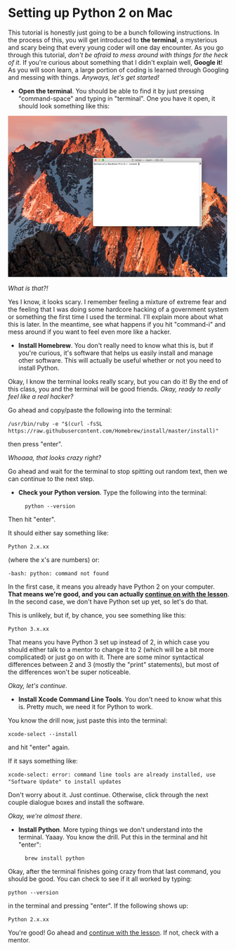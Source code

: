 # Setting up Python 2 on Mac

This tutorial is honestly just going to be a bunch following instructions. In the process of this, you will get introduced to **the terminal**, a mysterious and scary being that every young coder will one day encounter. As you go through this tutorial, *don't be afraid to mess around with things for the heck of it*. If you're curious about something that I didn't explain well, **Google it**! As you will soon learn, a large portion of coding is learned through Googling and messing with things. *Anyways, let's get started!*

* **Open the terminal**. You should be able to find it by just pressing "command-space" and typing in "terminal". One you have it open, it should look something like this:

![terminal](Terminal.png)

*What is that?!*  

Yes I know, it looks scary. I remember feeling a mixture of extreme fear and the feeling that I was doing some hardcore hacking of a government system or something the first time I used the terminal. I'll explain more about what this is later. In the meantime, see what happens if you hit "command-i" and mess around if you want to feel even more like a hacker.

<!--
TODO: do they have to install ruby first here?
-->

* **Install Homebrew**. You don't really need to know what this is, but if you're curious, it's software that helps us easily install and manage other software. This will actually be useful whether or not you need to install Python. 

Okay, I know the terminal looks really scary, but you can do it! By the end of this class, you and the terminal will be good friends. *Okay, ready to really feel like a real hacker?*

Go ahead and copy/paste the following into the terminal:

	/usr/bin/ruby -e "$(curl -fsSL https://raw.githubusercontent.com/Homebrew/install/master/install)"


then press "enter".  

*Whoaaa, that looks crazy right?*  

Go ahead and wait for the terminal to stop spitting out random text, then we can continue to the next step.

* **Check your Python version**. Type the following into the terminal: 

        python --version
        
Then hit "enter".
	
It should either say something like:

	Python 2.x.xx
	
(where the x's are numbers) or:

	-bash: python: command not found
	
In the first case, it means you already have Python 2 on your computer. **That means we're good, and you can actually [continue on with the lesson](README.md)**. In the second case, we don't have Python set up yet, so let's do that.  

This is unlikely, but if, by chance, you see something like this:

	Python 3.x.xx
	
That means you have Python 3 set up instead of 2, in which case you should either talk to a mentor to change it to 2 (which will be a bit more complicated) or just go on with it. There are some minor syntactical differences between 2 and 3 (mostly the "print" statements), but most of the differences won't be super noticeable.  

*Okay, let's continue*.

* **Install Xcode Command Line Tools**. You don't need to know what this is. Pretty much, we need it for Python to work.  

You know the drill now, just paste this into the terminal:

	xcode-select --install
	
and hit "enter" again.

If it says something like:

	xcode-select: error: command line tools are already installed, use "Software Update" to install updates
	
Don't worry about it. Just continue. Otherwise, click through the next couple dialogue boxes and install the software.

*Okay, we're almost there*.

* **Install Python**. More typing things we don't understand into the terminal. Yaaay. You know the drill. Put this in the terminal and hit "enter":  

		brew install python
		
Okay, after the terminal finishes going crazy from that last command, you should be good. You can check to see if it all worked by typing:

	python --version
	
in the terminal and pressing "enter". If the following shows up:

	Python 2.x.xx
	
You're good! Go ahead and [continue with the lesson](README.md). If not, check with a mentor.